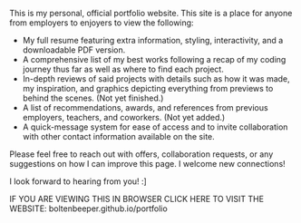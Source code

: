 This is my personal, official portfolio website. This site is a place for anyone from employers to enjoyers to view the following:

 - My full resume featuring extra information, styling, interactivity, and a downloadable PDF version.
 - A comprehensive list of my best works following a recap of my coding journey thus far as well as where to find each project.
 - In-depth reviews of said projects with details such as how it was made, my inspiration, and graphics depicting everything from previews to behind the scenes. (Not yet finished.)
 - A list of recommendations, awards, and references from previous employers, teachers, and coworkers. (Not yet added.)
 - A quick-message system for ease of access and to invite collaboration with other contact information available on the site.

 Please feel free to reach out with offers, collaboration requests, or any suggestions on how I can improve this page. I welcome new connections!

 I look forward to hearing from you! :]

 IF YOU ARE VIEWING THIS IN BROWSER CLICK HERE TO VISIT THE WEBSITE: boltenbeeper.github.io/portfolio
